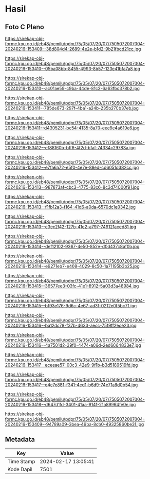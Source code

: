 # Hasil

## Foto C Plano

https://sirekap-obj-formc.kpu.go.id/eb48/pemilu/pdpr/75/05/07/20/07/7505072007004-20240216-153409--38d804d4-2689-4e2e-b1d2-9b21fbcd21cc.jpg

https://sirekap-obj-formc.kpu.go.id/eb48/pemilu/pdpr/75/05/07/20/07/7505072007004-20240216-153410--05ba08bb-8455-4993-8b57-123e41bfa7a8.jpg

https://sirekap-obj-formc.kpu.go.id/eb48/pemilu/pdpr/75/05/07/20/07/7505072007004-20240216-153410--ac01ae59-c9ba-44de-81c2-6a63fbc378b2.jpg

https://sirekap-obj-formc.kpu.go.id/eb48/pemilu/pdpr/75/05/07/20/07/7505072007004-20240216-153411--785de673-297f-4ba1-a24b-235b270b37eb.jpg

https://sirekap-obj-formc.kpu.go.id/eb48/pemilu/pdpr/75/05/07/20/07/7505072007004-20240216-153411--d4305231-bc54-4135-8a70-eee9e4a619e6.jpg

https://sirekap-obj-formc.kpu.go.id/eb48/pemilu/pdpr/75/05/07/20/07/7505072007004-20240216-153412--ef88160b-bff8-4f2d-bfaf-74334c29783a.jpg

https://sirekap-obj-formc.kpu.go.id/eb48/pemilu/pdpr/75/05/07/20/07/7505072007004-20240216-153412--e7fa6a72-e5f0-4e7e-88ed-cd6051d382cc.jpg

https://sirekap-obj-formc.kpu.go.id/eb48/pemilu/pdpr/75/05/07/20/07/7505072007004-20240216-153413--987873af-cbc3-4775-83c6-8c3d74000f91.jpg

https://sirekap-obj-formc.kpu.go.id/eb48/pemilu/pdpr/75/05/07/20/07/7505072007004-20240216-153413--f1fb12a3-f164-41d6-a0da-6570dc1e0342.jpg

https://sirekap-obj-formc.kpu.go.id/eb48/pemilu/pdpr/75/05/07/20/07/7505072007004-20240216-153413--c3ec2f42-127b-41e2-a797-749121aced81.jpg

https://sirekap-obj-formc.kpu.go.id/eb48/pemilu/pdpr/75/05/07/20/07/7505072007004-20240216-153414--def12102-9367-4e50-852e-d0d437c8af0b.jpg

https://sirekap-obj-formc.kpu.go.id/eb48/pemilu/pdpr/75/05/07/20/07/7505072007004-20240216-153414--e9271eb7-e408-4029-8c50-1a71195b3b25.jpg

https://sirekap-obj-formc.kpu.go.id/eb48/pemilu/pdpr/75/05/07/20/07/7505072007004-20240216-153415--36577ee3-03fc-41e1-8912-5a03d3a48984.jpg

https://sirekap-obj-formc.kpu.go.id/eb48/pemilu/pdpr/75/05/07/20/07/7505072007004-20240216-153415--bf93e176-9d6c-4e67-ad3f-0212e0f5bc71.jpg

https://sirekap-obj-formc.kpu.go.id/eb48/pemilu/pdpr/75/05/07/20/07/7505072007004-20240216-153416--ba12dc78-f37b-4633-aecc-75f9ff2ece23.jpg

https://sirekap-obj-formc.kpu.go.id/eb48/pemilu/pdpr/75/05/07/20/07/7505072007004-20240216-153416--4a7501d2-39f0-4474-a06d-2ed6064833e7.jpg

https://sirekap-obj-formc.kpu.go.id/eb48/pemilu/pdpr/75/05/07/20/07/7505072007004-20240216-153417--eceeae57-00c3-42e9-9f1b-b3d5189519fd.jpg

https://sirekap-obj-formc.kpu.go.id/eb48/pemilu/pdpr/75/05/07/20/07/7505072007004-20240216-153417--e4c7e881-f341-4cd1-b6d9-74e71a8d0b54.jpg

https://sirekap-obj-formc.kpu.go.id/eb48/pemilu/pdpr/75/05/07/20/07/7505072007004-20240216-153418--d647d1fd-3401-41aa-9141-21a89964fe0e.jpg

https://sirekap-obj-formc.kpu.go.id/eb48/pemilu/pdpr/75/05/07/20/07/7505072007004-20240216-153409--94789a09-3bea-49ba-8cb0-49325860be31.jpg


## Metadata

| Key        | Value               |
| ---------- | ------------------- |
| Time Stamp | 2024-02-17 13:05:41 |
| Kode Dapil | 7501                |




